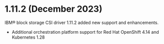 # 1.11.2 (December 2023)

IBM® block storage CSI driver 1.11.2 added new support and enhancements.
- Additional orchestration platform support for Red Hat OpenShift 4.14 and Kubernetes 1.28

